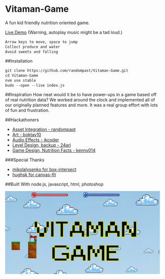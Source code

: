 # Vitaman-Game
A fun kid friendly nutrition oriented game.

[Live Demo](http://randompast.github.io/Vitaman-Game/)  (Warning, autoplay music might be a tad loud.)

    Arrow keys to move, space to jump
    Collect produce and water
    Avoid sweets and falling

##Installation

    git clone https://github.com/randompast/Vitaman-Game.git
    cd Vitaman-Game
    nvm use stable
    budo --open --live index.js

##Inspiration
How neat would it be to have power-ups in a game based off of real nutrition data? We worked around the clock and implemented all of our originally planned features and more. It was a real group effort with lots of fun and frustration.

##Hackathoners
* [Asset Integration - randompast](https://github.com/randompast)
* [Art - boktay10](https://github.com/boktay10)
* [Audio Effects - jkcoder](https://github.com/jkcoder)
* [Level Design, backup - 24ari](https://github.com/24ari)
* [Game Design, Nutrition Facts - kenny014](https://github.com/kenny014)

###Special Thanks
    
* [mikolalysenko for box-intersect](https://github.com/mikolalysenko/box-intersect)
* [hughsk for canvas-fit](https://github.com/hughsk/canvas-fit)

##Built With
node.js, javascript, html, photoshop

![Screenshot](https://github.com/randompast/Vitaman-Game/blob/master/TitleScreen.png)
